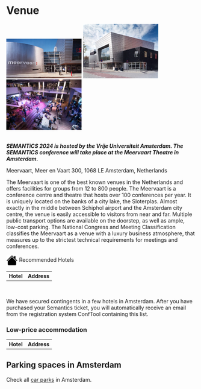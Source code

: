 # Venue

<div class="d-flex justify-content-between bd-highlight mb-3">
 <img src="../img/venue.png" style="max-width:32%; min-width:200px" width="60%" height="auto" alt="">
 <img src="../img/venue_outside.jpg" style="max-width:32%; min-width:200px" width="60%" height="auto" alt="">  
 <img src="../img/venue_lobby.jpg" style="max-width:32%; min-width:200px" width="60%" height="auto" alt="">  
</div>
</br>

***SEMANTiCS 2024 is hosted by the Vrije Universiteit Amsterdam. The SEMANTiCS conference will take place at the Meervaart Theatre in Amsterdam.***

Meervaart, Meer en Vaart 300, 1068 LE Amsterdam, Netherlands

The Meervaart is one of the best known venues in the Netherlands and offers facilities for groups from 12 to 800 people. The Meervaart is a conference centre and theatre that hosts over 100 conferences per year. It is uniquely located on the banks of a city lake, the Sloterplas. Almost exactly in the middle between Schiphol airport and the Amsterdam city centre, the venue is easily accessible to visitors from near and far. Multiple public transport options are available on the doorstep, as well as ample, low-cost parking. The National Congress and Meeting Classification classifies the Meervaart as a venue with a luxury business atmosphere, that measures up to the strictest technical requirements for meetings and conferences.  

<div class="venue-sec-title"><img style="vertical-align:middle" src="../img/icons/house-fill.svg" width="30" height="30"></span><span> Recommended Hotels</span></div>

<table>
  <tr>
    <th>Hotel</th>
    <th>Address</th>
    <!--<th>Get a reduced rate until</th>-->
  </tr>
</table>
<br>

We have secured contingents in a few hotels in Amsterdam. After you have purchased your Semantics ticket, you will automatically receive an email from the registration system ConfTool containing this list.

### Low-price accommodation

<table>
  <tr>
    <th>Hotel</th>
    <th>Address</th>
  </tr>
</table>  

## Parking spaces in Amsterdam
Check all [car parks](https://www.meervaart.nl/theater/english/uw-bezoek/bereikbaarheid-en-parkeren) in Amsterdam.